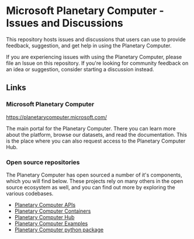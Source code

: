 # Microsoft Planetary Computer - Issues and Discussions

This repository hosts issues and discussions that users can use to provide feedback, suggestion, and get help in using the Planetary Computer.

If you are experiencing issues with using the Planetary Computer, please file an Issue on this repository. If you're looking for community feedback on an idea or suggestion, consider starting a discussion instead.

## Links

### Microsoft Planetary Computer

https://planetarycomputer.microsoft.com/

The main portal for the Planetary Computer. There you can learn more about the platform, browse our datasets, and read the documentation. This is the place where you can also request access to the Planetary Computer Hub.

### Open source repositories

The Planetary Computer has open sourced a number of it's components, which you will find below. These projects rely on many others in the open source ecosystem as well, and you can find out more by exploring the various codebases.

- [Planetary Computer APIs](https://github.com/microsoft/planetary-computer-apis)
- [Planetary Computer Containers](https://github.com/microsoft/planetary-computer-containers)
- [Planetary Computer Hub](https://github.com/microsoft/planetary-computer-hub)
- [Planetary Computer Examples](https://github.com/microsoft/PlanetaryComputerExamples)
- [Planetary Computer python package](https://github.com/microsoft/planetary-computer-sdk-for-python)
